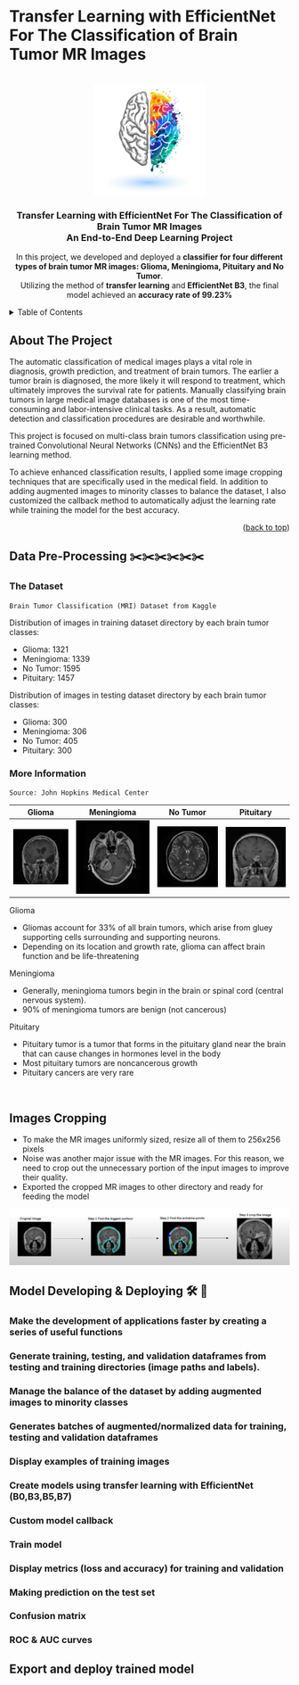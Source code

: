 # Transfer Learning with EfficientNet For The Classification of Brain Tumor MR Images

<!-- PROJECT LOGO -->
<br />
<div align="center">
  <a href="https://github.com/othneildrew/Best-README-Template">
    <img src="images/brain-logo.png" alt="Logo" width="200" height="200">
  </a>

<h3 align="center">Transfer Learning with EfficientNet For The Classification of Brain Tumor MR Images
 <br>An End-to-End Deep Learning Project</h3>

  <p style="text-align: center;"><span style="font-weight: 400;">In this project, we developed and deployed a <strong>classifier for four different types of brain tumor MR images: Glioma, Meningioma, Pituitary and No Tumor</strong>. <br>
Utilizing the method of <strong>transfer learning</strong> and<strong> EfficientNet B3</strong>, the final model achieved an <strong>accuracy rate of 99.23%</strong></span></p>

    
  </p>
</div>

<!-- TABLE OF CONTENTS -->
<details>
<summary> Table of Contents</summary>
<p>🧠 Table of content:</p>
<ol>
    <li>
        <p>About the project 📃</p>
    </li>
    <li>
        <p>Data Pre-Processing ✂️✂️✂️✂️✂️✂️</p>
        <ol>
           <li>
                <p>The Dataset</p>
            </li>
            <li>
                <p>Cropping the original images</p>
            </li>
        </ol>
    </li>
    <li>
        <p>Model Developing &amp; Deploying 🛠️ 🚀</p>
        <ol>
            <li>
                <p>Make the development of applications faster by creating a series of useful functions&nbsp;</p>
            </li>
            <li>
                <p>Generate training, testing, and validation dataframes from testing and training directories (image paths and labels).</p>
            </li>
            <li>
                <p>Manage the balance of the dataset by adding augmented images to minority classes</p>
            </li>
            <li>
                <p>Generates batches of augmented/normalized data for training, testing and validation dataframes</p>
            </li>
            <li>
                <p>Display examples of training images</p>
            </li>
            <li>
                <p>Create models using transfer learning with EfficientNet (B0,B3,B5,B7)</p>
            </li>
            <li>
                <p>Custom model callback</p>
            </li>
            <li>
                <p>Train model</p>
            </li>
            <li>
                <p>Display metrics (loss and accuracy) for training and validation</p>
            </li>
            <li>
                <p>Making prediction on the test set</p>
                <ol>
                    <li>
                        <p>Confusion matrix&nbsp;</p>
                    </li>
                    <li>
                        <p>ROC &amp; AUC curves&nbsp;</p>
                    </li>
                </ol>
            </li>
            <li>
                <p>Export and deploy trained model</p>
            </li>
        </ol>
    </li>
    <li>
        <p>Conclusions!</p>
    </li>
</ol>
<p><br></p>
</details>

<!-- ABOUT THE PROJECT -->
## About The Project

The automatic classification of medical images plays a vital role in diagnosis, growth prediction, and treatment of brain tumors. The earlier a tumor brain is diagnosed, the more likely it will respond to treatment, which ultimately improves the survival rate for patients. Manually classifying brain tumors in large medical image databases is one of the most time-consuming and labor-intensive clinical tasks. As a result, automatic detection and classification procedures are desirable and worthwhile.

This project is focused on multi-class brain tumors classification using pre-trained Convolutional Neural Networks (CNNs) and the EfficientNet B3 learning method.<br>

To achieve enhanced classification results, I applied some image cropping techniques that are specifically used in the medical field. In addition to adding augmented images to minority classes to balance the dataset, I also customized the callback method to automatically adjust the learning rate while training the model for the best accuracy.


<p align="right">(<a href="#readme-top">back to top</a>)</p>

<!-- Data-Pre-Processing -->

## Data Pre-Processing ✂️✂️✂️✂️✂️✂️
### The Dataset
```
Brain Tumor Classification (MRI) Dataset from Kaggle
```
<p><span style="font-weight: 400;">Distribution of images in training dataset directory by each brain tumor classes:&nbsp;</span></p>
<ul>
<li style="font-weight: 400;"><span style="font-weight: 400;">Glioma: 1321</span></li>
<li style="font-weight: 400;"><span style="font-weight: 400;">Meningioma: 1339</span></li>
<li style="font-weight: 400;"><span style="font-weight: 400;">No Tumor: 1595</span></li>
<li style="font-weight: 400;"><span style="font-weight: 400;">Pituitary: 1457</span></li>
</ul>
<p><span style="font-weight: 400;">Distribution of images in testing dataset directory by each brain tumor classes:&nbsp;</span></p>
<ul>
<li style="font-weight: 400;"><span style="font-weight: 400;">Glioma: 300</span></li>
<li style="font-weight: 400;"><span style="font-weight: 400;">Meningioma: 306</span></li>
<li style="font-weight: 400;"><span style="font-weight: 400;">No Tumor: 405</span></li>
<li style="font-weight: 400;"><span style="font-weight: 400;">Pituitary: 300</span></li>
</ul>

### More Information

```angular2html
Source: John Hopkins Medical Center
```
| Glioma |  Meningioma | No Tumor                |  Pituitary |
|--------|---|-------------------------|---|
|   ![](images/glioma.jpg)     | ![](images/Meningioma.jpg)  | ![](images/notumor.jpg) |  ![](images/pituitary.jpg) |
<p>Glioma</p>
<ul>
<li style="font-weight: 400;"><span style="font-weight: 400;">Gliomas account for 33% of all brain tumors, which arise from gluey supporting cells surrounding and supporting neurons.</span></li>
<li style="font-weight: 400;"><span style="font-weight: 400;">Depending on its location and growth rate, glioma can affect brain function and be life-threatening</span></li>
</ul>
<p><span style="font-weight: 400;">Meningioma</span></p>
<ul>
<li style="font-weight: 400;"><span style="font-weight: 400;">Generally, meningioma tumors begin in the brain or spinal cord (central nervous system).</span></li>
<li style="font-weight: 400;"><span style="font-weight: 400;">90% of meningioma tumors are benign (not cancerous)</span></li>
</ul>
<p><span style="font-weight: 400;">Pituitary</span></p>
<ul>
<li style="font-weight: 400;"><span style="font-weight: 400;">Pituitary tumor is a tumor that forms in the pituitary gland near the brain that can cause changes in hormones</span> <span style="font-weight: 400;">level in the body</span></li>
<li style="font-weight: 400;"><span style="font-weight: 400;">Most pituitary tumors are noncancerous growth</span></li>
<li style="font-weight: 400;"><span style="font-weight: 400;">Pituitary cancers are very rare</span></li>
</ul>
<p>&nbsp;</p>


## Images Cropping 
<ul>
<li><span style="font-weight: 400;">To make the MR images uniformly sized, resize all of them to 256x256 pixels</span></li>
<li><span style="font-weight: 400;">Noise was another major issue with the MR images. For this reason, we need to crop out the unnecessary portion of the input images to improve their quality. </span></li>
<li><span style="font-weight: 400;">Exported the cropped MR images to other directory and ready for feeding the model </span></li>
</ul>

![](images/cropping.png)

## Model Developing & Deploying 🛠️ 🚀

### Make the development of applications faster by creating a series of useful functions

### Generate training, testing, and validation dataframes from testing and training directories (image paths and labels).

### Manage the balance of the dataset by adding augmented images to minority classes

### Generates batches of augmented/normalized data for training, testing and validation dataframes

### Display examples of training images

### Create models using transfer learning with EfficientNet (B0,B3,B5,B7)

### Custom model callback

### Train model

### Display metrics (loss and accuracy) for training and validation

### Making prediction on the test set

### Confusion matrix

### ROC & AUC curves

## Export and deploy trained model














